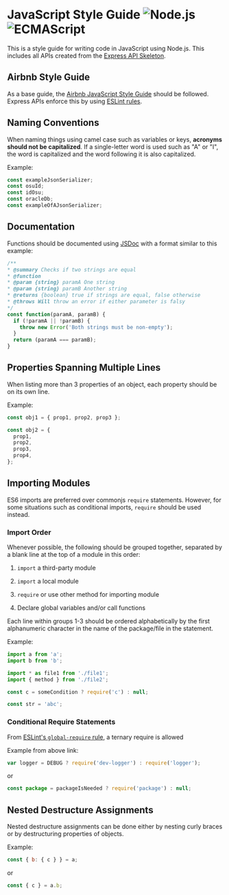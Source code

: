 # JavaScript Style Guide ![Node.js](https://img.shields.io/badge/Node.js-10-brightgreen.svg) ![ECMAScript](https://img.shields.io/badge/ECMAScript-6-yellow.svg)

This is a style guide for writing code in JavaScript using Node.js. This includes all APIs created from the
[Express API Skeleton](https://github.com/osu-mist/express-api-skeleton).

## Airbnb Style Guide

As a base guide, the [Airbnb JavaScript Style Guide](https://github.com/airbnb/javascript) should be followed. Express
APIs enforce this by using [ESLint rules](https://github.com/osu-mist/express-api-skeleton/blob/master/.eslintrc.yml).

## Naming Conventions

When naming things using camel case such as variables or keys, **acronyms should not be capitalized**. If a single-letter
word is used such as "A" or "I", the word is capitalized and the word following it is also capitalized.

Example:

```js
const exampleJsonSerializer;
const osuId;
const idOsu;
const oracleDb;
const exampleOfAJsonSerializer;
```

## Documentation

Functions should be documented using [JSDoc](http://usejsdoc.org/) with a format similar to this example:

```js
/**
* @summary Checks if two strings are equal
* @function
* @param {string} paramA One string
* @param {string} paramB Another string
* @returns {boolean} true if strings are equal, false otherwise
* @throws Will throw an error if either parameter is falsy
*/
const function(paramA, paramB) {
  if (!paramA || !paramB) {
    throw new Error('Both strings must be non-empty');
  }
  return (paramA === paramB);
}
```

## Properties Spanning Multiple Lines

When listing more than 3 properties of an object, each property should be on its own line.

Example:

```js
const obj1 = { prop1, prop2, prop3 };

const obj2 = {
  prop1,
  prop2,
  prop3,
  prop4,
};
```

## Importing Modules

ES6 imports are preferred over commonjs `require` statements. However, for some situations such as
conditional imports, `require` should be used instead.

### Import Order

Whenever possible, the following should be grouped together, separated by a blank line at the top of a module in this
order:

1. `import` a third-party module

2. `import` a local module

3. `require` or use other method for importing module

4. Declare global variables and/or call functions

Each line within groups 1-3 should be ordered alphabetically by the first alphanumeric character in the name of the
package/file in the statement.

Example:

```js
import a from 'a';
import b from 'b';

import * as file1 from './file1';
import { method } from './file2';

const c = someCondition ? require('c') : null;

const str = 'abc';
```

### Conditional Require Statements

From [ESLint's `global-require` rule](https://eslint.org/docs/rules/global-require#rule-details), a ternary require is allowed

Example from above link:

```js
var logger = DEBUG ? require('dev-logger') : require('logger');
```

or

```js
const package = packageIsNeeded ? require('package') : null;
```

## Nested Destructure Assignments

Nested destructure assignments can be done either by nesting curly braces or by destructuring properties of objects.

Example:

```js
const { b: { c } } = a;
```

or

```js
const { c } = a.b;
```
